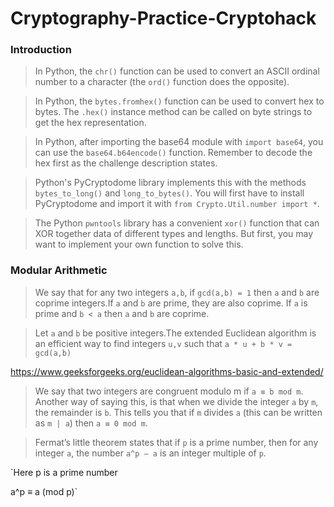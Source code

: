 # Cryptography-Practice-Cryptohack

### Introduction

> In Python, the `chr()` function can be used to convert an ASCII ordinal number to a character (the `ord()` function does the opposite).

> In Python, the `bytes.fromhex()` function can be used to convert hex to bytes. The `.hex()` instance method can be called on byte strings to get the hex representation.

> In Python, after importing the base64 module with `import base64`, you can use the `base64.b64encode()` function. Remember to decode the hex first as the challenge description states.

> Python's PyCryptodome library implements this with the methods `bytes_to_long()` and `long_to_bytes()`. You will first have to install PyCryptodome and import it with `from Crypto.Util.number import *`.

> The Python `pwntools` library has a convenient `xor()` function that can XOR together data of different types and lengths. But first, you may want to implement your own function to solve this.

### Modular Arithmetic

> We say that for any two integers `a,b`, if `gcd(a,b) = 1` then `a` and `b` are coprime integers.If `a` and `b` are prime, they are also coprime. If `a` is prime and `b < a` then `a` and `b` are coprime.

> Let `a` and `b` be positive integers.The extended Euclidean algorithm is an efficient way to find integers `u,v` such that
`a * u + b * v = gcd(a,b)`

https://www.geeksforgeeks.org/euclidean-algorithms-basic-and-extended/

> We say that two integers are congruent modulo m if `a ≡ b mod m`. Another way of saying this, is that when we divide the integer `a` by `m`, the remainder is `b`. This tells you that if `m` divides `a` (this can be written as `m | a`) then `a ≡ 0 mod m`.

> Fermat’s little theorem states that if `p` is a prime number, then for any integer `a`, the number `a^p – a` is an integer multiple of `p`.

`Here p is a prime number

a^p ≡ a (mod p)`

